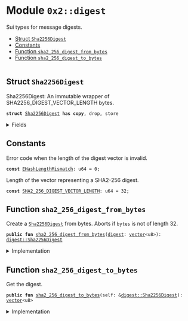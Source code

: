 
<a name="0x2_digest"></a>

# Module `0x2::digest`

Sui types for message digests.


-  [Struct `Sha2256Digest`](#0x2_digest_Sha2256Digest)
-  [Constants](#@Constants_0)
-  [Function `sha2_256_digest_from_bytes`](#0x2_digest_sha2_256_digest_from_bytes)
-  [Function `sha2_256_digest_to_bytes`](#0x2_digest_sha2_256_digest_to_bytes)


<pre><code></code></pre>



<a name="0x2_digest_Sha2256Digest"></a>

## Struct `Sha2256Digest`

Sha2256Digest: An immutable wrapper of SHA2256_DIGEST_VECTOR_LENGTH bytes.


<pre><code><b>struct</b> <a href="digest.md#0x2_digest_Sha2256Digest">Sha2256Digest</a> <b>has</b> <b>copy</b>, drop, store
</code></pre>



<details>
<summary>Fields</summary>


<dl>
<dt>
<code><a href="digest.md#0x2_digest">digest</a>: <a href="">vector</a>&lt;u8&gt;</code>
</dt>
<dd>

</dd>
</dl>


</details>

<a name="@Constants_0"></a>

## Constants


<a name="0x2_digest_EHashLengthMismatch"></a>

Error code when the length of the digest vector is invalid.


<pre><code><b>const</b> <a href="digest.md#0x2_digest_EHashLengthMismatch">EHashLengthMismatch</a>: u64 = 0;
</code></pre>



<a name="0x2_digest_SHA2_256_DIGEST_VECTOR_LENGTH"></a>

Length of the vector<u8> representing a SHA2-256 digest.


<pre><code><b>const</b> <a href="digest.md#0x2_digest_SHA2_256_DIGEST_VECTOR_LENGTH">SHA2_256_DIGEST_VECTOR_LENGTH</a>: u64 = 32;
</code></pre>



<a name="0x2_digest_sha2_256_digest_from_bytes"></a>

## Function `sha2_256_digest_from_bytes`

Create a <code><a href="digest.md#0x2_digest_Sha2256Digest">Sha2256Digest</a></code> from bytes. Aborts if <code>bytes</code> is not of length 32.


<pre><code><b>public</b> <b>fun</b> <a href="digest.md#0x2_digest_sha2_256_digest_from_bytes">sha2_256_digest_from_bytes</a>(<a href="digest.md#0x2_digest">digest</a>: <a href="">vector</a>&lt;u8&gt;): <a href="digest.md#0x2_digest_Sha2256Digest">digest::Sha2256Digest</a>
</code></pre>



<details>
<summary>Implementation</summary>


<pre><code><b>public</b> <b>fun</b> <a href="digest.md#0x2_digest_sha2_256_digest_from_bytes">sha2_256_digest_from_bytes</a>(<a href="digest.md#0x2_digest">digest</a>: <a href="">vector</a>&lt;u8&gt;): <a href="digest.md#0x2_digest_Sha2256Digest">Sha2256Digest</a> {
    <b>assert</b>!(<a href="_length">vector::length</a>(&<a href="digest.md#0x2_digest">digest</a>) == <a href="digest.md#0x2_digest_SHA2_256_DIGEST_VECTOR_LENGTH">SHA2_256_DIGEST_VECTOR_LENGTH</a>, <a href="digest.md#0x2_digest_EHashLengthMismatch">EHashLengthMismatch</a>);
    <a href="digest.md#0x2_digest_Sha2256Digest">Sha2256Digest</a> { <a href="digest.md#0x2_digest">digest</a> }
}
</code></pre>



</details>

<a name="0x2_digest_sha2_256_digest_to_bytes"></a>

## Function `sha2_256_digest_to_bytes`

Get the digest.


<pre><code><b>public</b> <b>fun</b> <a href="digest.md#0x2_digest_sha2_256_digest_to_bytes">sha2_256_digest_to_bytes</a>(self: &<a href="digest.md#0x2_digest_Sha2256Digest">digest::Sha2256Digest</a>): <a href="">vector</a>&lt;u8&gt;
</code></pre>



<details>
<summary>Implementation</summary>


<pre><code><b>public</b> <b>fun</b> <a href="digest.md#0x2_digest_sha2_256_digest_to_bytes">sha2_256_digest_to_bytes</a>(self: &<a href="digest.md#0x2_digest_Sha2256Digest">Sha2256Digest</a>): <a href="">vector</a>&lt;u8&gt; {
    self.<a href="digest.md#0x2_digest">digest</a>
}
</code></pre>



</details>
